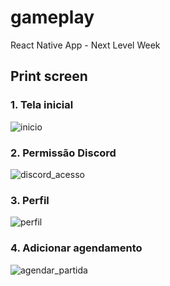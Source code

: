 # gameplay
React Native App - Next Level Week


## Print screen
### 1. Tela inicial
![inicio](https://user-images.githubusercontent.com/18513213/123563287-42234b00-d78a-11eb-923b-a78825b97084.png)

### 2. Permissão Discord
![discord_acesso](https://user-images.githubusercontent.com/18513213/123563300-5ebf8300-d78a-11eb-90b0-37f998cb15d5.png)

### 3. Perfil
![perfil](https://user-images.githubusercontent.com/18513213/123563315-6d0d9f00-d78a-11eb-8dca-6127990ce1b2.png)

### 4. Adicionar agendamento
![agendar_partida](https://user-images.githubusercontent.com/18513213/123563332-7b5bbb00-d78a-11eb-9b6f-413e922eb027.png)
